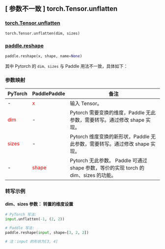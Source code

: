 ## [ 参数不⼀致 ] torch.Tensor.unflatten

### [torch.Tensor.unflatten](https://pytorch.org/docs/stable/generated/torch.Tensor.unflatten.html#torch.Tensor.unflatten)

```python
torch.Tensor.unflatten(dim, sizes)
```

### [paddle.reshape](https://www.paddlepaddle.org.cn/documentation/docs/zh/api/paddle/reshape_cn.html#reshape)

```python
paddle.reshape(x, shape, name=None)
```

其中 Pytorch 的 `dim、sizes` 与 Paddle 用法不一致，具体如下：

### 参数映射
| PyTorch       | PaddlePaddle | 备注                                                   |
| ------------- | ------------ | ------------------------------------------------------ |
| -         | <font color='red'>x</font>            | 输入 Tensor。                                       |
| <font color='red'>dim</font>          | -            | Pytorch 需要变换的维度，Paddle 无此参数，需要转写。通过修改 shape 实现。                    |
| <font color='red'>sizes</font>          | -            | Pytorch 维度变换的新形状，Paddle 无此参数，需要转写。通过修改 shape 实现。                    |
| -             | <font color='red'>shape</font>         | Pytorch 无此参数。 Paddle 可通过 shape 参数，等价的实现 torch 的 dim、sizes 的功能。|


### 转写示例

#### dim、sizes 参数： 转置的维度设置
``` python
# PyTorch 写法:
input.unflatten(-1, (2, 2))

# Paddle 写法:
paddle.reshape(input, shape=[3, 2, 2])

# 注：input 的形状为[3, 4]
```
